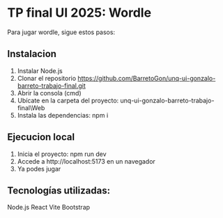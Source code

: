 # TP final UI 2025: Wordle

Para jugar wordle, sigue estos pasos:

## Instalacion
1. Instalar Node.js
2. Clonar el repositorio https://github.com/BarretoGon/unq-ui-gonzalo-barreto-trabajo-final.git
3. Abrir la consola (cmd)
4. Ubícate en la carpeta del proyecto: unq-ui-gonzalo-barreto-trabajo-final\Web
5. Instala las dependencias: npm i

## Ejecucion local
1. Inicia el proyecto: npm run dev
2. Accede a http://localhost:5173 en un navegador
3. Ya podes jugar

## Tecnologías utilizadas:

Node.js
React
Vite
Bootstrap